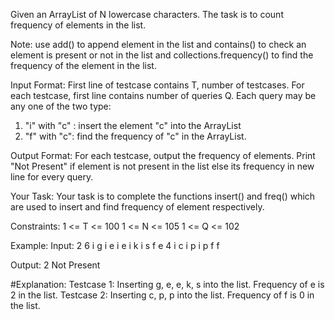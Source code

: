 Given an ArrayList of N lowercase characters. The task is to count frequency of elements in the list.

Note: use add() to append element in the list and contains() to check an element is present or not in the list and collections.frequency() to find the frequency of the element in the list.

Input Format:
First line of testcase contains T, number of testcases. For each testcase, first line contains number of queries Q. Each query may be any one of the two type:
1. "i" with "c" : insert the element "c" into the ArrayList
2. "f" with "c": find the frequency of "c" in the ArrayList.

Output Format:
For each testcase, output the frequency of elements. Print "Not Present" if element is not present in the list else its frequency in new line for every query.

Your Task:
Your task is to complete the functions insert() and freq() which are used to insert and find frequency of element respectively.

Constraints:
1 <= T <= 100
1 <= N <= 105
1 <= Q <= 102

Example:
Input:
2
6
i g i e i e i k i s f e
4
i c i p i p f f

Output:
2
Not Present

#Explanation:
Testcase 1: Inserting g, e, e, k, s into the list. Frequency of e is 2 in the list.
Testcase 2: Inserting c, p, p into the list. Frequency of f is 0 in the list.
